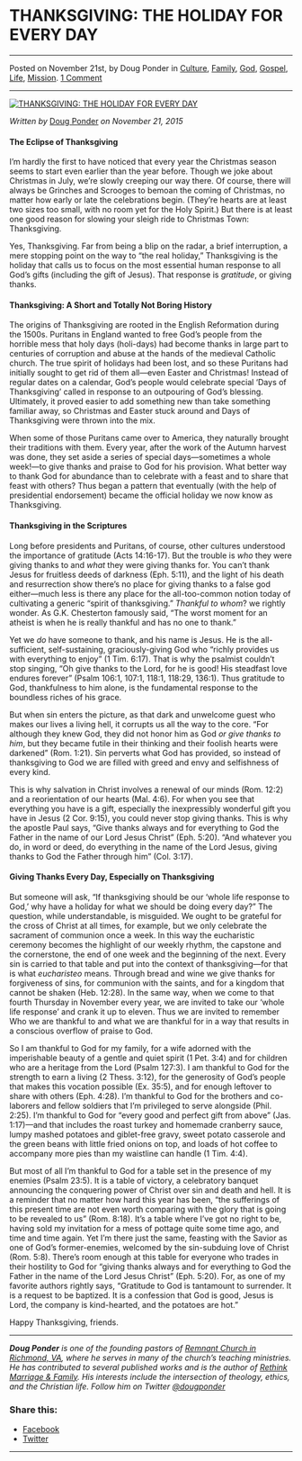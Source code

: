 THANKSGIVING: THE HOLIDAY FOR EVERY DAY
=======================================

* * *

Posted on November 21st, by Doug Ponder in [Culture](http://www.remnantresource.org/category/culture/), [Family](http://www.remnantresource.org/category/family/), [God](http://www.remnantresource.org/category/god/), [Gospel](http://www.remnantresource.org/category/gospel/), [Life](http://www.remnantresource.org/category/life/), [Mission](http://www.remnantresource.org/category/mission/). [1 Comment](http://www.remnantresource.org/thanksgiving-the-holiday-for-every-day/#comments)

* * *

[![THANKSGIVING: THE HOLIDAY FOR EVERY DAY](http://www.remnantresource.org/wp-content/uploads/2015/11/Thanksgiving.jpg)](http://www.remnantresource.org/wp-content/uploads/2015/11/Thanksgiving.jpg)  

_Written by_ [Doug Ponder](http://www.remnantresource.org/author/doug-ponder/ "Posts by Doug Ponder") _on November 21, 2015_

#### **The Eclipse of Thanksgiving**

I’m hardly the first to have noticed that every year the Christmas season seems to start even earlier than the year before. Though we joke about Christmas in July, we’re slowly creeping our way there. Of course, there will always be Grinches and Scrooges to bemoan the coming of Christmas, no matter how early or late the celebrations begin. (They’re hearts are at least two sizes too small, with no room yet for the Holy Spirit.) But there is at least one good reason for slowing your sleigh ride to Christmas Town: Thanksgiving.

Yes, Thanksgiving. Far from being a blip on the radar, a brief interruption, a mere stopping point on the way to “the real holiday,” Thanksgiving is the holiday that calls us to focus on the most essential human response to all God’s gifts (including the gift of Jesus). That response is _gratitude_, or giving thanks.

#### **Thanksgiving: A Short and Totally Not Boring History**

The origins of Thanksgiving are rooted in the English Reformation during the 1500s. Puritans in England wanted to free God’s people from the horrible mess that holy days (holi-days) had become thanks in large part to centuries of corruption and abuse at the hands of the medieval Catholic church. The true spirit of holidays had been lost, and so these Puritans had initially sought to get rid of them all—even Easter and Christmas! Instead of regular dates on a calendar, God’s people would celebrate special ‘Days of Thanksgiving’ called in response to an outpouring of God’s blessing. Ultimately, it proved easier to add something new than take something familiar away, so Christmas and Easter stuck around and Days of Thanksgiving were thrown into the mix.

When some of those Puritans came over to America, they naturally brought their traditions with them. Every year, after the work of the Autumn harvest was done, they set aside a series of special days—sometimes a whole week!—to give thanks and praise to God for his provision. What better way to thank God for abundance than to celebrate with a feast and to share that feast with others? Thus began a pattern that eventually (with the help of presidential endorsement) became the official holiday we now know as Thanksgiving.

#### **Thanksgiving in the Scriptures**

Long before presidents and Puritans, of course, other cultures understood the importance of gratitude (Acts 14:16-17). But the trouble is _who_ they were giving thanks to and _what_ they were giving thanks for. You can’t thank Jesus for fruitless deeds of darkness (Eph. 5:11), and the light of his death and resurrection show there’s no place for giving thanks to a false god either—much less is there any place for the all-too-common notion today of cultivating a generic “spirit of thanksgiving.” _Thankful to whom_? we rightly wonder. As G.K. Chesterton famously said, “The worst moment for an atheist is when he is really thankful and has no one to thank.”

Yet we _do_ have someone to thank, and his name is Jesus. He is the all-sufficient, self-sustaining, graciously-giving God who “richly provides us with everything to enjoy” (1 Tim. 6:17). That is why the psalmist couldn’t stop singing, “Oh give thanks to the Lord, for he is good! His steadfast love endures forever” (Psalm 106:1, 107:1, 118:1, 118:29, 136:1). Thus gratitude to God, thankfulness to him alone, is the fundamental response to the boundless riches of his grace.

But when sin enters the picture, as that dark and unwelcome guest who makes our lives a living hell, it corrupts us all the way to the core. “For although they knew God, they did not honor him as God _or give thanks to him_, but they became futile in their thinking and their foolish hearts were darkened” (Rom. 1:21). Sin perverts what God has provided, so instead of thanksgiving to God we are filled with greed and envy and selfishness of every kind.

This is why salvation in Christ involves a renewal of our minds (Rom. 12:2) and a reorientation of our hearts (Mal. 4:6). For when you see that everything you have is a gift, especially the inexpressibly wonderful gift you have in Jesus (2 Cor. 9:15), you could never stop giving thanks. This is why the apostle Paul says, “Give thanks always and for everything to God the Father in the name of our Lord Jesus Christ” (Eph. 5:20). “And whatever you do, in word or deed, do everything in the name of the Lord Jesus, giving thanks to God the Father through him” (Col. 3:17).

#### **Giving Thanks Every Day, Especially on Thanksgiving**

But someone will ask, “If thanksgiving should be our ‘whole life response to God,’ why have a holiday for what we should be doing every day?” The question, while understandable, is misguided. We ought to be grateful for the cross of Christ at all times, for example, but we only celebrate the sacrament of communion once a week. In this way the eucharistic ceremony becomes the highlight of our weekly rhythm, the capstone and the cornerstone, the end of one week and the beginning of the next. Every sin is carried to that table and put into the context of thanksgiving—for that is what _eucharisteo_ means. Through bread and wine we give thanks for forgiveness of sins, for communion with the saints, and for a kingdom that cannot be shaken (Heb. 12:28). In the same way, when we come to that fourth Thursday in November every year, we are invited to take our ‘whole life response’ and crank it up to eleven. Thus we are invited to remember Who we are thankful to and what we are thankful for in a way that results in a conscious overflow of praise to God.

So I am thankful to God for my family, for a wife adorned with the imperishable beauty of a gentle and quiet spirit (1 Pet. 3:4) and for children who are a heritage from the Lord (Psalm 127:3). I am thankful to God for the strength to earn a living (2 Thess. 3:12), for the generosity of God’s people that makes this vocation possible (Ex. 35:5), and for enough leftover to share with others (Eph. 4:28). I’m thankful to God for the brothers and co-laborers and fellow soldiers that I’m privileged to serve alongside (Phil. 2:25). I’m thankful to God for “every good and perfect gift from above” (Jas. 1:17)—and that includes the roast turkey and homemade cranberry sauce, lumpy mashed potatoes and giblet-free gravy, sweet potato casserole and the green beans with little fried onions on top, and loads of hot coffee to accompany more pies than my waistline can handle (1 Tim. 4:4).

But most of all I’m thankful to God for a table set in the presence of my enemies (Psalm 23:5). It is a table of victory, a celebratory banquet announcing the conquering power of Christ over sin and death and hell. It is a reminder that no matter how hard this year has been, “the sufferings of this present time are not even worth comparing with the glory that is going to be revealed to us” (Rom. 8:18). It’s a table where I’ve got no right to be, having sold my invitation for a mess of pottage quite some time ago, and time and time again. Yet I’m there just the same, feasting with the Savior as one of God’s former-enemies, welcomed by the sin-subduing love of Christ (Rom. 5:8). There’s room enough at this table for everyone who trades in their hostility to God for “giving thanks always and for everything to God the Father in the name of the Lord Jesus Christ” (Eph. 5:20). For, as one of my favorite authors rightly says, “Gratitude to God is tantamount to surrender. It is a request to be baptized. It is a confession that God is good, Jesus is Lord, the company is kind-hearted, and the potatoes are hot.”

Happy Thanksgiving, friends.

* * *

_**Doug Ponder** is one of the founding pastors of [Remnant Church in Richmond, VA](http://www.remnantrichmond.org/), where he serves in many of the church’s teaching ministries. He has contributed to several published works and is the author of [Rethink Marriage & Family](http://www.remnantrichmond.org/mediafiles/uploaded/r/0e1604567_rethink-marriage-and-family-ebook.pdf). His interests include the intersection of theology, ethics, and the Christian life. Follow him on Twitter [@dougponder](https://twitter.com/dougponder)_

### Share this:

*   [Facebook](http://www.remnantresource.org/thanksgiving-the-holiday-for-every-day/?share=facebook "Click to share on Facebook")
*   [Twitter](http://www.remnantresource.org/thanksgiving-the-holiday-for-every-day/?share=twitter "Click to share on Twitter")

  

* * *
